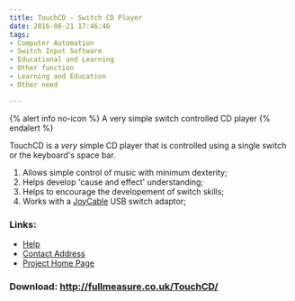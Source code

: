 ```yaml
---
title: TouchCD - Switch CD Player
date: 2016-06-21 17:46:46
tags: 
- Computer Automation
- Switch Input Software
- Educational and Learning
- Other function
- Learning and Education
- Other need

---
```


{% alert info no-icon %}
A very simple switch controlled CD player
{% endalert %}

<!-- more -->

TouchCD is a _very_ simple CD player that is controlled using a single switch or the keyboard's space bar.

1. Allows simple control of music with minimum dexterity;
2. Helps develop 'cause and effect' understanding;
3. Helps to encourage the developement of switch skills;
4. Works with a <a href="">JoyCable</a> USB switch adaptor;

### Links:
- <a href="http://www.oatsoft.org/Software/TouchCD/help">Help</a>
- <a href="mailto:touchcd@fullmeasure.co.uk">Contact Address</a>
- <a href="http://fullmeasure.co.uk/touchcd">Project Home Page</a>

### Download: http://fullmeasure.co.uk/TouchCD/ 